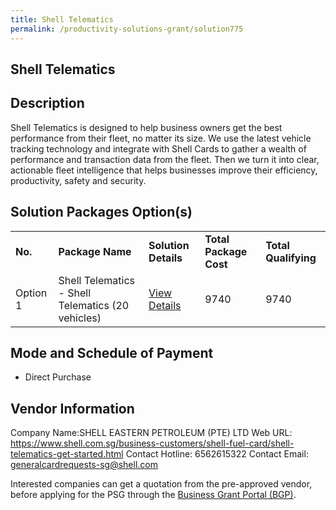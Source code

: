 ```yaml
---
title: Shell Telematics
permalink: /productivity-solutions-grant/solution775
---
```


## Shell Telematics

## Description

Shell Telematics is designed to help business owners get the best performance from their fleet, no matter its size.  We use the latest vehicle tracking technology and integrate with Shell Cards to gather a wealth of performance and transaction data from the fleet. Then we turn it into clear, actionable fleet intelligence that helps businesses improve their efficiency, productivity, safety and security.

## Solution Packages Option(s)

<table>
<tr>
<td><b>No.</b></td>
<td><b>Package Name</b></td>
<td><b>Solution Details</b></td>
<td><b>Total Package Cost</b></td>
<td><b>Total Qualifying</b></td>
</tr>
<tr>
<td>Option 1</td>
<td>Shell Telematics - Shell Telematics (20 vehicles)</td>
<td><a href='https://www.gobusiness.gov.sg/images/psg/DesensitisedShellEasternAnnex3CRwef12August2021-_Part_3.pdf'>View Details</a></td>
<td>9740</td>
<td>9740</td>
</tr>
</table>

## Mode and Schedule of Payment

 - Direct Purchase

## Vendor Information

 Company Name:SHELL EASTERN PETROLEUM (PTE) LTD 
Web URL: https://www.shell.com.sg/business-customers/shell-fuel-card/shell-telematics-get-started.html 
Contact Hotline: 6562615322 
Contact Email: generalcardrequests-sg@shell.com 


Interested companies can get a quotation from the pre-approved vendor, before applying for the PSG through the <a href='https://www.businessgrants.gov.sg/'>Business Grant Portal (BGP)</a>.

